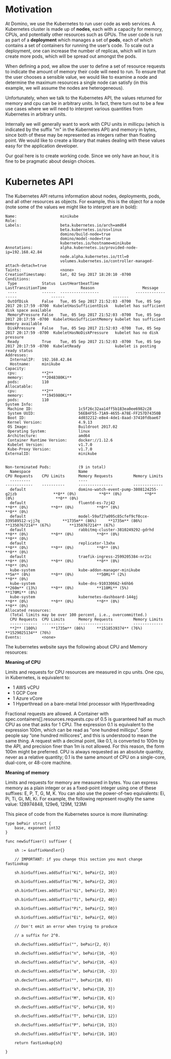 # Motivation

At Domino, we use the Kubernetes to run user code as web services. A Kubernetes cluster is made up of **nodes**, each with a capacity for memory, CPUs, and potentially other resources such as GPUs. The user code is run as part of a **deployment** which manages a set of **pods**, each of which contains a set of containers for running the user’s code. To scale out a deployment, one can increase the number of replicas, which will in turn create more pods, which will be spread out amongst the pods.

When defining a pod, we allow the user to define a set of resource requests to indicate the amount of memory their code will need to run. To ensure that the user chooses a sensible value, we would like to examine a node and determine the maximum resources a single node can satisfy (in this example, we will assume the nodes are heterogeneous).

Unfortunately, when we talk to the Kubernetes API, the values returned for memory and cpu can be in arbitrary units. In fact, there turn out to be a few use cases where we will need to interpret various quantities from Kubernetes in arbitrary units.

Internally we will generally want to work with CPU units in millicpu (which is indicated by the suffix "m" in the Kubernetes API) and memory in bytes, since both of these may be represented as integers rather than floating point. We would like to create a library that makes dealing with these values easy for the application developer.

Our goal here is to create working code. Since we only have an hour, it is fine to be pragmatic about design choices.

# Kubernetes API

The Kubernetes API returns information about nodes, deployments, pods, and all other resources as objects. For example, this is the object for a node (note some of the values we might like to interpret are in bold):

```
Name:                   minikube
Role:
Labels:                 beta.kubernetes.io/arch=amd64
                        beta.kubernetes.io/os=linux
                        domino/build-node=true
                        domino/model-node=true
                        kubernetes.io/hostname=minikube
Annotations:            alpha.kubernetes.io/provided-node-ip=192.168.42.84
                        node.alpha.kubernetes.io/ttl=0
                        volumes.kubernetes.io/controller-managed-attach-detach=true
Taints:                 <none>
CreationTimestamp:      Sat, 02 Sep 2017 18:20:10 -0700
Conditions:
 Type           Status  LastHeartbeatTime                LastTransitionTime               Reason                     Message
 ----           ------  -----------------                ------------------               ------                     -------
 OutOfDisk      False   Tue, 05 Sep 2017 21:52:03 -0700  Tue, 05 Sep 2017 20:17:59 -0700  KubeletHasSufficientDisk   kubelet has sufficient disk space available
 MemoryPressure False   Tue, 05 Sep 2017 21:52:03 -0700  Tue, 05 Sep 2017 20:17:59 -0700  KubeletHasSufficientMemory kubelet has sufficient memory available
 DiskPressure   False   Tue, 05 Sep 2017 21:52:03 -0700  Tue, 05 Sep 2017 20:17:59 -0700  KubeletHasNoDiskPressure   kubelet has no disk pressure
 Ready          True    Tue, 05 Sep 2017 21:52:03 -0700  Tue, 05 Sep 2017 20:17:59 -0700  KubeletReady               kubelet is posting ready status
Addresses:
  InternalIP:   192.168.42.84
  Hostname:     minikube
Capacity:
 cpu:           **2**
 memory:        **2048380Ki**
 pods:          110
Allocatable:
 cpu:           **2**
 memory:        **1945980Ki**
 pods:          110
System Info:
 Machine ID:                    1c5f26c32aa14ff5b183ea0ee6982c28
 System UUID:                   56EB4F55-71A9-4655-A78E-FF257D74350B
 Boot ID:                       4d032212-e8e4-4de1-8aad-37410fdbae67
 Kernel Version:                4.9.13
 OS Image:                      Buildroot 2017.02
 Operating System:              linux
 Architecture:                  amd64
 Container Runtime Version:     docker://1.12.6
 Kubelet Version:               v1.7.0
 Kube-Proxy Version:            v1.7.0
ExternalID:                     minikube


Non-terminated Pods:            (9 in total)
  Namespace                     Name                                                    CPU Requests    CPU Limits      Memory Requests         Memory Limits
  ---------                     ----                                                    ------------    ----------      ---------------         -------------
  default                       domino-watch-event-pump-3808124255-g2jzb                **0** (0%)          **0** (0%)          **0** (0%)                  **0** (0%)
  default                       fluentd-es-7zj42                                        **0** (0%)          **0** (0%)          **0** (0%)                  **0** (0%)
  default                       model-59af27a095c85cfef9cf0cce-339589512-vjj7q          **1735m** (86%)     **1735m** (86%)     **1350767214** (67%)        **1350767214** (67%)
  default                       rabbitmq-cluster-3810249292-gdrhd                       **0** (0%)          **0** (0%)          **0** (0%)                  **0** (0%)
  default                       replicator-l3xhx                                        **0** (0%)          **0** (0%)          **0** (0%)                  **0** (0%)
  default                       traefik-ingress-2599205384-nr21c                        **0** (0%)          **0** (0%)          **0** (0%)                  **0** (0%)
  kube-system                   kube-addon-manager-minikube                             **5m** (0%)         **0** (0%)          **50Mi** (2%)               **0** (0%)
  kube-system                   kube-dns-910330662-k6hb6                                **260m** (13%)      **0** (0%)          **110Mi** (5%)              **170Mi** (8%)
  kube-system                   kubernetes-dashboard-144gj                              **0** (0%)          **0** (0%)          **0** (0%)                  **0** (0%)
Allocated resources:
  (Total limits may be over 100 percent, i.e., overcommitted.)
  CPU Requests  CPU Limits      Memory Requests         Memory Limits
  ------------  ----------      ---------------         -------------
  **2** (100%)      **1735m** (86%)     **1518539374** (76%)        **1529025134** (76%)
Events:         <none>
```


The kubernetes website says the following about CPU and Memory resources:

**Meaning of CPU**

Limits and requests for CPU resources are measured in cpu units. One cpu, in Kubernetes, is equivalent to:
* 1 AWS vCPU
* 1 GCP Core
* 1 Azure vCore
* 1 Hyperthread on a bare-metal Intel processor with Hyperthreading

Fractional requests are allowed. A Container with spec.containers[].resources.requests.cpu of 0.5 is guaranteed half as much CPU as one that asks for 1 CPU. The expression 0.1 is equivalent to the expression 100m, which can be read as "one hundred millicpu". Some people say “one hundred millicores”, and this is understood to mean the same thing. A request with a decimal point, like 0.1, is converted to 100m by the API, and precision finer than 1m is not allowed. For this reason, the form 100m might be preferred.
CPU is always requested as an absolute quantity, never as a relative quantity; 0.1 is the same amount of CPU on a single-core, dual-core, or 48-core machine.


**Meaning of memory**

Limits and requests for memory are measured in bytes. You can express memory as a plain integer or as a fixed-point integer using one of these suffixes: E, P, T, G, M, K. You can also use the power-of-two equivalents: Ei, Pi, Ti, Gi, Mi, Ki. For example, the following represent roughly the same value:
128974848, 129e6, 129M, 123Mi

This piece of code from the Kubernetes source is more illuminating:

```
type bePair struct {
	base, exponent int32
}

func newSuffixer() suffixer {

	sh := &suffixHandler{}

	// IMPORTANT: if you change this section you must change fastLookup

	sh.binSuffixes.addSuffix("Ki", bePair{2, 10})

	sh.binSuffixes.addSuffix("Mi", bePair{2, 20})

	sh.binSuffixes.addSuffix("Gi", bePair{2, 30})

	sh.binSuffixes.addSuffix("Ti", bePair{2, 40})

	sh.binSuffixes.addSuffix("Pi", bePair{2, 50})

	sh.binSuffixes.addSuffix("Ei", bePair{2, 60})

	// Don't emit an error when trying to produce

	// a suffix for 2^0.

	sh.decSuffixes.addSuffix("", bePair{2, 0})

	sh.decSuffixes.addSuffix("n", bePair{10, -9})

	sh.decSuffixes.addSuffix("u", bePair{10, -6})

	sh.decSuffixes.addSuffix("m", bePair{10, -3})

	sh.decSuffixes.addSuffix("", bePair{10, 0})

	sh.decSuffixes.addSuffix("k", bePair{10, 3})

	sh.decSuffixes.addSuffix("M", bePair{10, 6})

	sh.decSuffixes.addSuffix("G", bePair{10, 9})

	sh.decSuffixes.addSuffix("T", bePair{10, 12})

	sh.decSuffixes.addSuffix("P", bePair{10, 15})

	sh.decSuffixes.addSuffix("E", bePair{10, 18})

	return fastLookup{sh}

}
```
